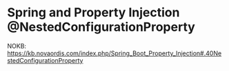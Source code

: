 # Spring and Property Injection @NestedConfigurationProperty

NOKB: https://kb.novaordis.com/index.php/Spring_Boot_Property_Injection#.40NestedConfigurationProperty

